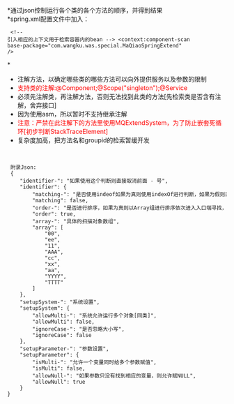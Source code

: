  *通过json控制运行各个类的各个方法的顺序，并得到结果<br/>
 *spring.xml配置文件中加入：<code><pre>
 &lt;!-- 引入相应的上下文用于检索容器内的bean -->
 &lt;context:component-scan base-package="com.wangku.was.special.MaQiaoSpringExtend" /></pre></code>
 *<br/>
 * 注解方法，以确定哪些类的哪些方法可以向外提供服务以及参数的限制<br/>
 * <font color='red'>支持类的注解:@Component;@Scope("singleton");@Service</font><br/>
 * 必须先注解类，再注解方法，否则无法找到此类的方法[先检索类是否含有注解，舍弃接口]<br/>
 * 因为使用asm，所以暂时不支持继承注解<br/>
 * <font color='red'>注意：严禁在此注解下的方法里使用MQExtendSystem，为了防止嵌套死循环[初步判断StackTraceElement]</font><br/>
 * 复杂度加高，把方法名和groupid的检索暂缓开发<br/>
 <br/>
 <code><pre>
 附录Json:
 {
    "identifier-": "如果使用这个判断则直接取消前面 - 号",
    "identifier": {
        "matching-": "是否使用indeof如果为真则使用indexOf进行判断，如果为假则直接对字符串进行比较equals",
        "matching": false,
        "order-": "是否进行排序，如果为真则以Array组进行排序依次进入入口端寻找，如果为假则直接使用入口端List直接寻找",
        "order": true,
        "array-": "具体的扫描对象数组",
        "array": [
            "00",
            "ee",
            "11",
            "AAA",
            "cc",
            "xx",
            "aa",
            "YYYY",
            "TTTT"
        ]
    },
    "setupSystem-": "系统设置",
    "setupSystem": {
        "allowMulti-": "系统允许运行多个对象[同类]",
        "allowMulti": false,
        "ignoreCase-": "是否忽略大小写",
        "ignoreCase": false
    },
    "setupParameter-": "参数设置",
    "setupParameter": {
        "isMulti-": "允许一个变量同时给多个参数赋值",
        "isMulti": false,
        "allowNull-": "如果参数只没有找到相应的变量，则允许赋NULL",
        "allowNull": true
    }
}
 </pre></code> 